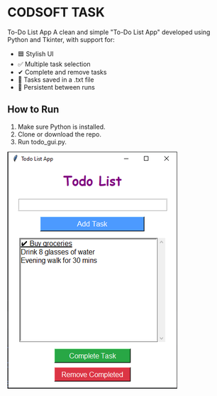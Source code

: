# CODSOFT TASK 
To-Do List App
A clean and simple "To-Do List App" developed using Python and Tkinter, with support for:
- 🟦 Stylish UI
- ✅ Multiple task selection
- ✔ Complete and remove tasks
- 💾 Tasks saved in a .txt file
- 📜 Persistent between runs
  
## How to Run
1. Make sure Python is installed.
2. Clone or download the repo.
3. Run todo_gui.py.

![App Screenshot](https://github.com/apurva-76/CODSOFT/blob/main/Todolist_task.PNG)
